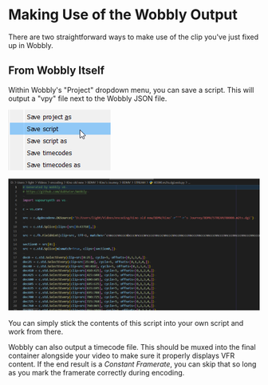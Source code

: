 # Making Use of the Wobbly Output

There are two straightforward ways to make use of the clip you've just fixed up in Wobbly.

## From Wobbly Itself

Within Wobbly's "Project" dropdown menu,
you can save a script.
This will output a "vpy" file
next to the Wobbly JSON file.

![Dropdown Options](imgs/save_script.png)

![Generated Script](imgs/generated_script.png)

You can simply stick the contents of this script into your own script and work from there.

Wobbly can also output a timecode file.
This should be muxed into the final container alongside your video
to make sure it properly displays VFR content.
If the end result is a *Constant Framerate*,
you can skip that so long as you mark the framerate correctly during encoding.
